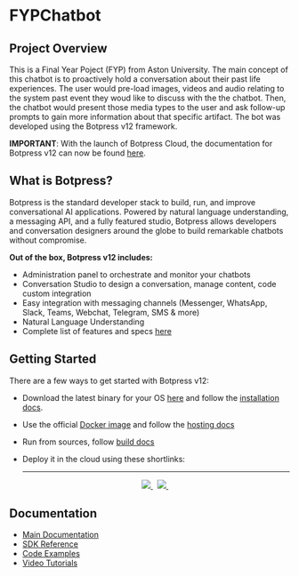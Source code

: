 # FYPChatbot
## Project Overview
This is a Final Year Poject (FYP) from Aston University. The main concept of this chatbot is to proactively hold a conversation about their past life experiences. 
The user would pre-load images, videos and audio relating to the system past event they woud like to discuss with the the chatbot. 
Then, the chatbot would present those media types to the user and ask follow-up prompts to gain more information about that specific artifact. 
The bot was developed using the Botpress v12 framework. 

**IMPORTANT**: With the launch of Botpress Cloud, the documentation for Botpress v12 can now be found [here](https://v12.botpress.com/). 

## What is Botpress?

Botpress is the standard developer stack to build, run, and improve conversational AI applications. Powered by natural language understanding, a messaging API, and a fully featured studio, Botpress allows developers and conversation designers around the globe to build remarkable chatbots without compromise.

**Out of the box, Botpress v12 includes:**

- Administration panel to orchestrate and monitor your chatbots
- Conversation Studio to design a conversation, manage content, code custom integration
- Easy integration with messaging channels (Messenger, WhatsApp, Slack, Teams, Webchat, Telegram, SMS & more)
- Natural Language Understanding
- Complete list of features and specs [here](https://v12.botpress.com/overview/features)

## Getting Started

There are a few ways to get started with Botpress v12:

- Download the latest binary for your OS [here](https://v12.botpress.com/) and follow the [installation docs](https://v12.botpress.com/overview/quickstart/installation).
- Use the official [Docker image](https://hub.docker.com/r/botpress/server) and follow the [hosting docs](https://v12.botpress.com/going-to-production/deploy/docker-compose)
- Run from sources, follow [build docs](https://v12.botpress.com/going-to-production/deploy/)
- Deploy it in the cloud using these shortlinks:

  <center>
      <hr/>
      <a href="https://marketplace.digitalocean.com/apps/botpress" class="btn btn-default btn-lg">
              <img src=".github/do_button.svg">
      </a>  &nbsp;
      <a href="https://labs.play-with-docker.com?stack=https://raw.githubusercontent.com/botpress/botpress/master/examples/docker-compose/docker-compose.yml" class="btn btn-default btn-lg">
        <img src="https://cdn.jsdelivr.net/gh/play-with-docker/stacks@cff22438/assets/images/button.png">
      </a> &nbsp;
  </center>

## Documentation

- [Main Documentation](https://v12.botpress.com/)
- [SDK Reference](https://botpress.com/reference/)
- [Code Examples](https://github.com/botpress/botpress/tree/master/examples)
- [Video Tutorials](https://www.youtube.com/c/botpress)
